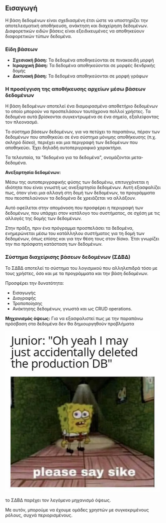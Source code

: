 ## Εισαγωγή

Η βάση δεδομένων είναι σχεδιασμένη έτσι ώστε να υποστηρίζει την αποτελεσματική αποθήκευση, ανάκτηση και διαχείρηση δεδομένων. Διαφορετικών ειδών βάσεις είναι εξειδικευμένες να αποθηκεύουν διαφορετικών τύπων δεδομένα.

### Είδη βάσεων

- **Σχεσιακή βάση:** Τα δεδομένα αποθηκεύονται σε πινακοειδή μορφή
- **Ιεραρχική βάση:** Τα δεδομένα αποθηκεύονται σε μορφές δενδρικής δομής
- **Δικτυακή βάση:** Τα δεδομένα αποθηκεύονται σε μορφή γράφων

### Η προσέγγιση της αποθήκευσης αρχείων μέσω βάσεων δεδομένων

Η βάση δεδομένων αποτελεί ένα διαμοιρασμένο αποθετήριο δεδομένων το οποίο μπορούν να προσπελάσουν ταυτόχρονα πολλοί χρήστες. Τα δεδομένα αυτά βρίσκονται συγκεντρωμένα σε ένα σημείο, εξαλείφοντας τον πλεονασμό.

Το σύστημα βάσεων δεδομένων, για να πετύχει το παραπάνω, πέραν των δεδομένων που αποθηκεύει σε ένα σύστημα μόνιμης αποθήκευσης (π.χ. σκληρό δίσκο), περιέχει και μια περιγραφή των δεδομένων που αποθηκεύει. Έχει δηλαδή αυτοπεριγραφικό χαρακτήρα.

Τα τελευταία, τα "δεδομένα για τα δεδομένα", ονομάζονται μετα-δεδομένα.

 **Ανεξαρτησία δεδομένων:** 
 
 Μέσω της αυτοπεριγραφικής φύσης των δεδομένω, επιτυγχάνεται η ιδιότητα που είναι γνωστή ως ανεξαρτησία δεδομένων.  Αυτή εξασφαλίζει πως, όταν γίνει μια αλλαγή στη δομή των δεδομένων, τα προγράμματα που πεοσπελαύνουν τα δεδομένα δε χρειάζεται να αλλάξουν. 
 
 Αυτό οφείλεται στην απομόνοση που προσφέρει η περιγραφή των δεδομένων, που υπάρχει στον κατάλογο του συστήματος, σε σχέση με τις αλλαγές της δομής των δεδομένων. 

Στην πράξη, πριν ένα πρόγραμμα προσπελάσει τα δεδομένα, ενημερώνεται μέσω του κατάλληλου συστήματος για τη δομή των δεδομένων, όπως επίσης και για την θέση τους στον δίσκο. Έτσι γνωρίζει την πιο πρόσφατη κατάσταση των δεδομένων. 

### Σύστημα διαχείρισης βάσεων δεδομένων (ΣΔΒΔ)

Το ΣΔΒΔ αποτελεί το σύστημα του λογισμικού που αλληλεπιδρά τόσο με τους χρήστες, όσο και με τα προγράμματα και την βάση δεδομένων. 

Προσφέρει την δυνατότητα:
- Εισαγωγής 
- Διαγραφής
- Τροποποίησης
- Ανάκτησης
δεδομένων, γνωστά και ως CRUD operations.

**Μηχανισμός όψεως:** Για να εξασφαλιστεί πως με την παραπάνω πρόσβαση στα δεδομένα δεν θα δημιουργηθούν προβλήματα

![Σχήμα](./assets/deleted_production_db_meme.png)

το ΣΔΒΔ παρέχει τον λεγόμενο μηχανισμό όψεως.

Με αυτόν, μπορούμε να έχουμε ομάδες χρηστών με συγκεκριμένους ρόλους, συχνά περιορισμένους.






















